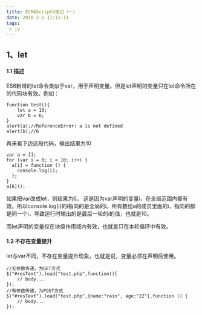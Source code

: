```yaml
---
title: ECMAScript6笔记（一）
date: 2018-2-1 11:11:11
tags: 
 - js
---
```


<!--more-->

## 1、let

#### 1.1 描述
ES6新增的let命令类似于var，用于声明变量。但是let声明的变量只在let命令所在的代码块有效。例如：


    function test(){
        let a = 10;
        var b = 6;
    }
    alert(a);//ReferenceError: a is not defined
    alert(b);//6


再来看下边这段代码，输出结果为10

    var a = [];
    for (var i = 0; i < 10; i++) {
      a[i] = function () {
        console.log(i);
      };
    }
    a[6]();

如果把var改成let，则结果为6。
这是因为var声明的变量i，在全局范围内都有效。所以console.log(i)的i指向的是全局的i。所有数组a的成员里面的i，指向的都是同一个i，导致运行时输出的是最后一轮的i的值，也就是10。

而let声明的变量仅在块级作用域内有效，也就是只在本轮循环中有效。

#### 1.2 不存在变量提升
let与var不同，不存在变量提升现象。也就是说，变量必须在声明后使用。


    //无参数传递，为GET方式
    $("#resText").load("test.php",function(){
        // body...
    });
    //有参数传递，为POST方式
    $("#resText").load("test.php",{name:"rain", age:"22"},function () {
        // body...
    });


